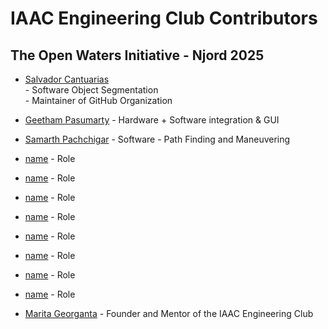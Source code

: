 # IAAC Engineering Club Contributors

## The Open Waters Initiative - Njord 2025

* [Salvador Cantuarias](https://www.linkedin.com/in/salvador-cantuarias-bb5715268/?locale=en_US)<br> - Software Object Segmentation <br>- Maintainer of GitHub Organization
* [Geetham Pasumarty](https://www.linkedin.com/in/geetham-pasumarty-7210011b4/) - Hardware + Software integration & GUI
* [Samarth Pachchigar](www.linkedin.com/in/samarth-pachchigar-245a48114) - Software - Path Finding and Maneuvering
* [name](link) - Role
* [name](link) - Role
* [name](link) - Role
* [name](link) - Role
* [name](link) - Role
* [name](link) - Role
* [name](link) - Role
* [name](link) - Role

* [Marita Georganta](https://www.linkedin.com/in/marita-georganta/) - Founder and Mentor of the IAAC Engineering Club
